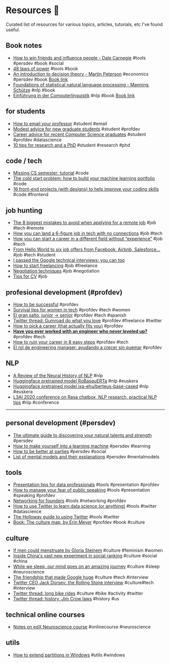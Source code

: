 # Resources :rocket:

Curated list of resources for various topics, articles, tutorials, etc I've found useful.

## Book notes

* [How to win friends and influence people - Dale Carnegie](<Book notes/how-win-friends-influence-people.md>) #tools #persdev #book #social
* [48 laws of power](<Book notes/48-laws-power.md>) #tools #book
* [An introduction to decision theory - Martin Peterson](<An Introduction to Decision Theory/>) #economics #persdev #book [Book link](https://www.goodreads.com/book/show/6627107-an-introduction-to-decision-theory)
* [Foundations of statistical natural language processing - Manning, Schütze](<NLP/Foundations of statistical natural language processing>) #nlp #book
* [Einführung in der Computerlinguistik](<NLP/Einführung in der Computerlinguistik>) #nlp #book [Book link](https://www.hugendubel.de/de/buch_gebunden/kai_uwe_carstensen_cornelia_ebert-computerlinguistik_und_sprachtechnologie-8519961-produkt-details.html)

## for students

* [How to email your professor](https://medium.com/@lportwoodstacer/how-to-email-your-professor-without-being-annoying-af-cf64ae0e4087) #student #email
* [Modest advice for new graduate students](https://medium.com/@dorsaamir/modest-advice-for-new-graduate-students-b0be6b8dbc22) #student #profdev
* [Career advice for recent Computer Science graduates](https://huyenchip.com/2018/10/08/career-advice-recent-cs-graduates.html) #student #profdev #datascience
* [10 tips for research and a PhD](https://ruder.io/10-tips-for-research-and-a-phd/) #student #research #phd

## code / tech

* [Missing CS semester: tutorial](https://missing.csail.mit.edu/) #code
* [The cold start problem: how to build your machine learning portfolio](https://towardsdatascience.com/the-cold-start-problem-how-to-build-your-machine-learning-portfolio-6718b4ae83e9) #code
* [16 front-end projects (with designs) to help improve your coding skills](https://dev.to/frontendmentor/16-front-end-projects-with-designs-to-help-improve-your-coding-skills-5ajl) #code #frontend

## job hunting

* [The 8 biggest mistakes to avoid when applying for a remote job](https://doist.com/blog/remote-job-application-advice/) #job #tech #remote
* [How you can land a 6-figure job in tech with no connections](https://www.freecodecamp.org/news/how-you-can-land-a-6-figure-job-in-tech-with-no-connections-6eed0de26ea4/) #job #tech
* [How you can start a career in a different field without “experience”](https://www.freecodecamp.org/news/how-you-start-a-career-in-a-different-field-without-experience-tips-that-got-me-job-offers-from-7425f590f3eb/) #job #tech
* [From Hello World to six job offers from Facebook, Airbnb, Salesforce…](https://www.sihui.io/from-hello-world-to-facebook-airbnb-salesforce/) #job #tech #student
* [I passed the Google technical interviews; you can too](https://dev.to/emmabostian/i-passed-the-google-technical-interviews-you-can-too-4i6m)
* [How to start freelancing](https://dev.to/study_web_dev/how-to-start-freelancing-the-basics-52d7) #job #freelance
* [Negotiation techniques](https://dev.to/joshpuetz/salary-negotiation-for-people-that-hate-to-negotiate-with-josh-puetz-1f76) #job #negotiation
* [Tips for CV](https://twitter.com/kadikraman/status/1271742160111632384) #job 

## profesional development (#profdev)

* [How to be successful](https://blog.samaltman.com/how-to-be-successful) #profdev
* [Survival tips for women in tech](https://patricia.no/2018/09/06/survival_tips_for_women_in_tech.html) #profdev #tech #women
* [El gran salto, junior -> senior](https://medium.com/@flopezluis/el-gran-salto-17839495f963) #profdev #tech #spanish
* [Twitter thread: Gumroad do what you love](https://twitter.com/gumroad/status/1235273897349505024) #profdev #freelance #twitter
* [How to pick a career (that actually fits you)](https://getpocket.com/explore/item/how-to-pick-a-career-that-actually-fits-you) #profdev
* [**Have you ever worked with an engineer who never leveled up?**](https://dev.to/sloan/have-you-ever-worked-with-an-engineer-who-never-leveled-up-2313) #profdev #tech
* [How to ruin your career in 8 easy steps](https://dev.to/rinaarts/how-to-ruin-your-career-in-8-easy-steps-71) #profdev #tech
* [El rol de engineering manager: ayudando a crecer sin quemar](https://medium.com/@flopezluis/el-rol-del-engineering-manager-ayudando-a-crecer-sin-quemar-8b19a253016e) #profdev

## NLP

* [A Review of the Neural History of NLP](https://ruder.io/a-review-of-the-recent-history-of-nlp/) #nlp
* [Huggingface pretrained model RoBasquERTa](https://huggingface.co/mrm8488/RoBasquERTa) #nlp #euskera
* [Huggingface pretrained model ixa-ehu/berteus-base-cased](https://huggingface.co/ixa-ehu/berteus-base-cased) #nlp #euskera
* [L3AI 2020 conference on Rasa chatbox, NLP research, practical NLP tips](NLP/l3ai.md) #nlp #conference

----------------------------------------------

## personal development (#persdev)

* [The ultimate guide to discovering your natural talents and strength](http://ayotheauthor.com/strengths-talents/) #persdev
* [How to make yourself into a learning machine](https://superorganizers.substack.com/p/how-to-build-a-learning-machine) #persdev #learning
* [How to be better at parties](https://www.nytimes.com/guides/smarterliving/be-better-at-parties) #persdev #social
* [List of mental models and their explanations](mental_models.md) #persdev #mentalmodels

## tools

* [Presentation tips for data professionals](https://data36.com/presentation-tips-for-data-professionals/) #tools #presentation #profdev
* [How to manage your fear of public speaking](https://medium.com/better-humans/how-to-manage-your-fear-of-public-speaking-92964d531147) #tools #presentation #speaking #profdev
* [Networking for founders](https://stripe.com/en-de/atlas/guides/networking) #tools #networking #profdev
* [How to use Twitter to learn data science (or anything)](https://www.becomingadatascientist.com/2015/10/04/how-to-use-twitter-to-learn-data-science-or-anything/) #tools #twitter #datascience
* [The Holloway guide to using Twitter](https://www.holloway.com/g/using-twitter) #tools #twitter
* [Book: The culture map, by Erin Meyer](https://www.goodreads.com/book/show/22085568-the-culture-map) #profdev #book #culture

## culture

* [If men could menstruate by Gloria Steinem](https://ww3.haverford.edu/psychology/ddavis/p109g/steinem.menstruate.html) #culture #feminism #women
* [Inside China's vast new experiment in social ranking](https://www.wired.com/story/age-of-social-credit/) #culture #social #china
* [While we sleep, our mind goes on an amazing journey](https://ww.nationalgeographic.com/magazine/2018/08/science-of-sleep/) #culture #sleep #neuroscience
* [The friendship that made Google huge](https://www.newyorker.com/magazine/2018/12/10/the-friendship-that-made-google-huge) #culture #tech #interview
* [Twitter CEO Jack Dorsey: the Rolling Stone interview](https://getpocket.com/explore/item/twitter-ceo-jack-dorsey-the-rolling-stone-interview) #culture#tech #interview
* [Twitter thread: long bike rides](https://twitter.com/devonzuegel/status/1230947306330980352) #culture #bike #activity #twitter
* [Twitter thread: history, Jim Crow laws](https://twitter.com/HacheFilardi/status/1276174717884469248) #history #us

## technical online courses

* [Notes on edX Neuroscience course](neuroscience.md) #onlinecourse #neuroscience

## utils

* [How to extend partitions in Windows](https://www.partitionwizard.com/help/extend-partition.html) #utils #windows
